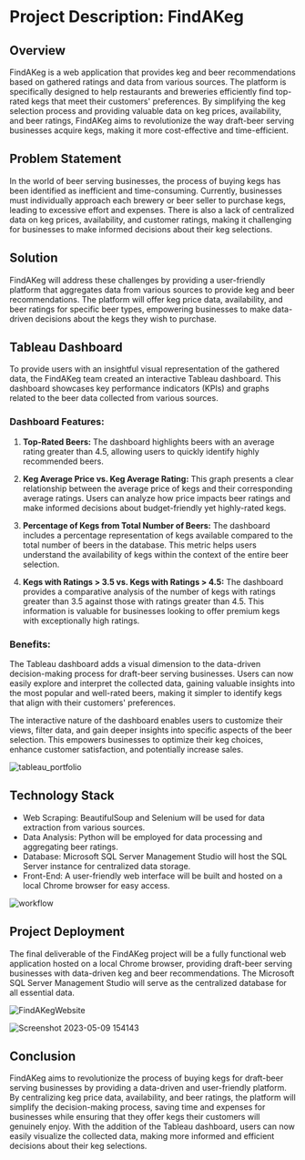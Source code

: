 # Project Description: FindAKeg

## Overview
FindAKeg is a web application that provides keg and beer recommendations based on gathered ratings and data from various sources. The platform is specifically designed to help restaurants and breweries efficiently find top-rated kegs that meet their customers' preferences. By simplifying the keg selection process and providing valuable data on keg prices, availability, and beer ratings, FindAKeg aims to revolutionize the way draft-beer serving businesses acquire kegs, making it more cost-effective and time-efficient.

## Problem Statement
In the world of beer serving businesses, the process of buying kegs has been identified as inefficient and time-consuming. Currently, businesses must individually approach each brewery or beer seller to purchase kegs, leading to excessive effort and expenses. There is also a lack of centralized data on keg prices, availability, and customer ratings, making it challenging for businesses to make informed decisions about their keg selections.

## Solution
FindAKeg will address these challenges by providing a user-friendly platform that aggregates data from various sources to provide keg and beer recommendations. The platform will offer keg price data, availability, and beer ratings for specific beer types, empowering businesses to make data-driven decisions about the kegs they wish to purchase.

## Tableau Dashboard
To provide users with an insightful visual representation of the gathered data, the FindAKeg team created an interactive Tableau dashboard. This dashboard showcases key performance indicators (KPIs) and graphs related to the beer data collected from various sources.

### Dashboard Features:
1. **Top-Rated Beers:** The dashboard highlights beers with an average rating greater than 4.5, allowing users to quickly identify highly recommended beers.

2. **Keg Average Price vs. Keg Average Rating:** This graph presents a clear relationship between the average price of kegs and their corresponding average ratings. Users can analyze how price impacts beer ratings and make informed decisions about budget-friendly yet highly-rated kegs.

3. **Percentage of Kegs from Total Number of Beers:** The dashboard includes a percentage representation of kegs available compared to the total number of beers in the database. This metric helps users understand the availability of kegs within the context of the entire beer selection.

4. **Kegs with Ratings > 3.5 vs. Kegs with Ratings > 4.5:** The dashboard provides a comparative analysis of the number of kegs with ratings greater than 3.5 against those with ratings greater than 4.5. This information is valuable for businesses looking to offer premium kegs with exceptionally high ratings.

### Benefits:
The Tableau dashboard adds a visual dimension to the data-driven decision-making process for draft-beer serving businesses. Users can now easily explore and interpret the collected data, gaining valuable insights into the most popular and well-rated beers, making it simpler to identify kegs that align with their customers' preferences.

The interactive nature of the dashboard enables users to customize their views, filter data, and gain deeper insights into specific aspects of the beer selection. This empowers businesses to optimize their keg choices, enhance customer satisfaction, and potentially increase sales.

![tableau_portfolio](https://github.com/bennettnottingham/FindAKeg/assets/65934399/540e37cb-372f-4352-8951-e74013124572)


## Technology Stack
- Web Scraping: BeautifulSoup and Selenium will be used for data extraction from various sources.
- Data Analysis: Python will be employed for data processing and aggregating beer ratings.
- Database: Microsoft SQL Server Management Studio will host the SQL Server instance for centralized data storage.
- Front-End: A user-friendly web interface will be built and hosted on a local Chrome browser for easy access.

![workflow](https://github.com/bennettnottingham/FindAKeg/assets/65934399/2726409b-b11a-4467-b224-a8a6d139a1de)


## Project Deployment
The final deliverable of the FindAKeg project will be a fully functional web application hosted on a local Chrome browser, providing draft-beer serving businesses with data-driven keg and beer recommendations. The Microsoft SQL Server Management Studio will serve as the centralized database for all essential data.

![FindAKegWebsite](https://github.com/bennettnottingham/FindAKeg/assets/65934399/d35173f6-57f9-475a-9962-c8094c4dd5ce)


![Screenshot 2023-05-09 154143](https://github.com/bennettnottingham/FindAKeg/assets/65934399/6580739b-d949-4984-a724-17285195bb8d)



## Conclusion
FindAKeg aims to revolutionize the process of buying kegs for draft-beer serving businesses by providing a data-driven and user-friendly platform. By centralizing keg price data, availability, and beer ratings, the platform will simplify the decision-making process, saving time and expenses for businesses while ensuring that they offer kegs their customers will genuinely enjoy. With the addition of the Tableau dashboard, users can now easily visualize the collected data, making more informed and efficient decisions about their keg selections.
